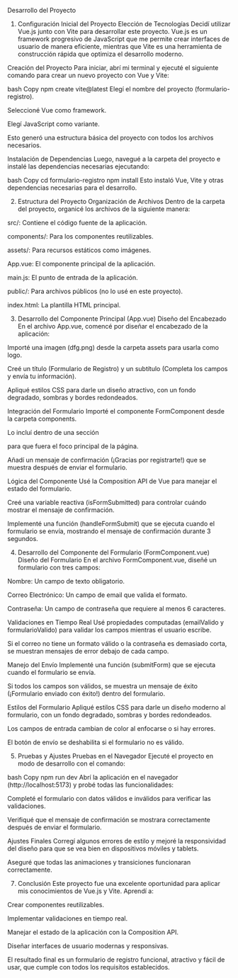 Desarrollo del Proyecto

1. Configuración Inicial del Proyecto
Elección de Tecnologías
Decidí utilizar Vue.js junto con Vite para desarrollar este proyecto. Vue.js es un framework progresivo de JavaScript que me permite crear interfaces de usuario de manera eficiente, mientras que Vite es una herramienta de construcción rápida que optimiza el desarrollo moderno.

Creación del Proyecto
Para iniciar, abrí mi terminal y ejecuté el siguiente comando para crear un nuevo proyecto con Vue y Vite:

bash
Copy
npm create vite@latest
Elegí el nombre del proyecto (formulario-registro).

Seleccioné Vue como framework.

Elegí JavaScript como variante.

Esto generó una estructura básica del proyecto con todos los archivos necesarios.

Instalación de Dependencias
Luego, navegué a la carpeta del proyecto e instalé las dependencias necesarias ejecutando:

bash
Copy
cd formulario-registro
npm install
Esto instaló Vue, Vite y otras dependencias necesarias para el desarrollo.



2. Estructura del Proyecto
Organización de Archivos
Dentro de la carpeta del proyecto, organicé los archivos de la siguiente manera:

src/: Contiene el código fuente de la aplicación.

components/: Para los componentes reutilizables.

assets/: Para recursos estáticos como imágenes.

App.vue: El componente principal de la aplicación.

main.js: El punto de entrada de la aplicación.

public/: Para archivos públicos (no lo usé en este proyecto).

index.html: La plantilla HTML principal.



3. Desarrollo del Componente Principal (App.vue)
Diseño del Encabezado
En el archivo App.vue, comencé por diseñar el encabezado de la aplicación:

Importé una imagen (dfg.png) desde la carpeta assets para usarla como logo.

Creé un título (Formulario de Registro) y un subtítulo (Completa los campos y envía tu información).

Apliqué estilos CSS para darle un diseño atractivo, con un fondo degradado, sombras y bordes redondeados.

Integración del Formulario
Importé el componente FormComponent desde la carpeta components.

Lo incluí dentro de una sección <main> para que fuera el foco principal de la página.

Añadí un mensaje de confirmación (¡Gracias por registrarte!) que se muestra después de enviar el formulario.

Lógica del Componente
Usé la Composition API de Vue para manejar el estado del formulario.

Creé una variable reactiva (isFormSubmitted) para controlar cuándo mostrar el mensaje de confirmación.

Implementé una función (handleFormSubmit) que se ejecuta cuando el formulario se envía, mostrando el mensaje de confirmación durante 3 segundos.





4. Desarrollo del Componente del Formulario (FormComponent.vue)
Diseño del Formulario
En el archivo FormComponent.vue, diseñé un formulario con tres campos:

Nombre: Un campo de texto obligatorio.

Correo Electrónico: Un campo de email que valida el formato.

Contraseña: Un campo de contraseña que requiere al menos 6 caracteres.

Validaciones en Tiempo Real
Usé propiedades computadas (emailValido y formularioValido) para validar los campos mientras el usuario escribe.

Si el correo no tiene un formato válido o la contraseña es demasiado corta, se muestran mensajes de error debajo de cada campo.

Manejo del Envío
Implementé una función (submitForm) que se ejecuta cuando el formulario se envía.

Si todos los campos son válidos, se muestra un mensaje de éxito (¡Formulario enviado con éxito!) dentro del formulario.

Estilos del Formulario
Apliqué estilos CSS para darle un diseño moderno al formulario, con un fondo degradado, sombras y bordes redondeados.

Los campos de entrada cambian de color al enfocarse o si hay errores.

El botón de envío se deshabilita si el formulario no es válido.






5. Pruebas y Ajustes
Pruebas en el Navegador
Ejecuté el proyecto en modo de desarrollo con el comando:

bash
Copy
npm run dev
Abrí la aplicación en el navegador (http://localhost:5173) y probé todas las funcionalidades:

Completé el formulario con datos válidos e inválidos para verificar las validaciones.

Verifiqué que el mensaje de confirmación se mostrara correctamente después de enviar el formulario.

Ajustes Finales
Corregí algunos errores de estilo y mejoré la responsividad del diseño para que se vea bien en dispositivos móviles y tablets.

Aseguré que todas las animaciones y transiciones funcionaran correctamente.





7. Conclusión
Este proyecto fue una excelente oportunidad para aplicar mis conocimientos de Vue.js y Vite. Aprendí a:

Crear componentes reutilizables.

Implementar validaciones en tiempo real.

Manejar el estado de la aplicación con la Composition API.

Diseñar interfaces de usuario modernas y responsivas.

El resultado final es un formulario de registro funcional, atractivo y fácil de usar, que cumple con todos los requisitos establecidos.